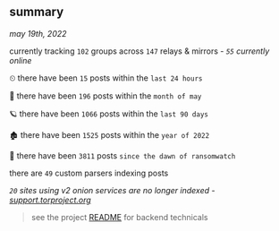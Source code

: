 
## summary
_may 19th, 2022_

currently tracking `102` groups across `147` relays & mirrors - _`55` currently online_

⏲ there have been `15` posts within the `last 24 hours`

🦈 there have been `196` posts within the `month of may`

🪐 there have been `1066` posts within the `last 90 days`

🏚 there have been `1525` posts within the `year of 2022`

🦕 there have been `3811` posts `since the dawn of ransomwatch`

there are `49` custom parsers indexing posts

_`20` sites using v2 onion services are no longer indexed - [support.torproject.org](https://support.torproject.org/onionservices/v2-deprecation/)_

> see the project [README](https://github.com/joshhighet/ransomwatch#ransomwatch--) for backend technicals
